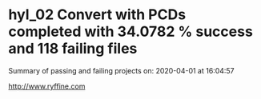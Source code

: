 # hyl_02 Convert with PCDs completed with 34.0782 % success and 118 failing files

Summary of passing and failing projects on: 2020-04-01 at 16:04:57

http://www.ryffine.com
